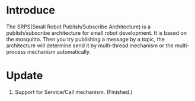 # Introduce

The SRPS(Small Robot Publish/Subscribe Architecture) is a publish/subscribe architecture for small robot development. It is based on the mosquitto. Then you try publishing a message by a topic, the architecture will determine send it by multi-thread mechanism or the multi-process mechanism automatically.

# Update

1. Support for Service/Call mechanism. (Finished.)
